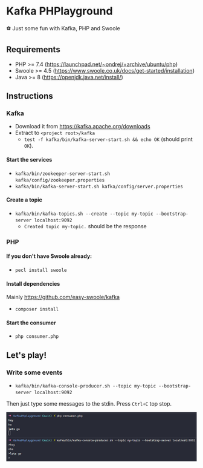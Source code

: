 # Kafka PHPlayground

⚽ Just some fun with Kafka, PHP and Swoole

## Requirements

- PHP >= 7.4 (https://launchpad.net/~ondrej/+archive/ubuntu/php)
- Swoole >= 4.5 (https://www.swoole.co.uk/docs/get-started/installation)
- Java >= 8 (https://openjdk.java.net/install/)

## Instructions

### Kafka

- Download it from https://kafka.apache.org/downloads
- Extract to `<project root>/kafka`
  - `test -f kafka/bin/kafka-server-start.sh && echo OK` (should print `OK`).

#### Start the services

- `kafka/bin/zookeeper-server-start.sh kafka/config/zookeeper.properties`
- `kafka/bin/kafka-server-start.sh kafka/config/server.properties`

#### Create a topic

- `kafka/bin/kafka-topics.sh --create --topic my-topic --bootstrap-server localhost:9092`
  - `Created topic my-topic.` should be the response 

### PHP

#### If you don't have Swoole already:

- `pecl install swoole`

#### Install dependencies

Mainly https://github.com/easy-swoole/kafka

- `composer install`

#### Start the consumer

- `php consumer.php` 

## Let's play!

### Write some events

- `kafka/bin/kafka-console-producer.sh --topic my-topic --bootstrap-server localhost:9092`

Then just type some messages to the stdin. Press `Ctrl+C` top stop.

![Screenshot 01](assets/screenshot-01.png)